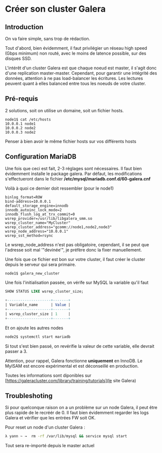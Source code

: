 # Créer son cluster Galera 
 
## Introduction 
 
On va faire simple, sans trop de rédaction. 
 
Tout d'abord, bien évidemment, il faut privilégier un réseau high speed 
(Gbps minimum) non routé, avec le moins de latence possible, sur des 
disques SSD. 
 
L'intérêt d'un cluster Galera est que chaque noeud est master, il 
s'agit donc d'une replication master-master. Cependant, pour garantir 
une intégrité des données, attention à ne pas load-balancer les 
écritures. Les lectures peuvent quant à elles balanced entre tous les 
noeuds de votre cluster. 
 
## Pré-requis 
 
2 solutions, soit on utilise un domaine, soit un fichier hosts. 
 
    node1$ cat /etc/hosts 
    10.0.0.1 node1 
    10.0.0.2 node2 
    10.0.0.3 node2 
 
Penser à bien avoir le même fichier hosts sur vos différents hosts 
 
## Configuration MariaDB 
 
Une fois que ceci est fait, 2-3 réglages sont nécessaires. Il faut bien 
évidemment installe le package galera. Par défaut, les modifications 
s'effectueront dans le fichier 
**/etc/mysql/mariadb.conf.d/60-galera.cnf** 
 
Voilà à quoi ce dernier doit ressembler (pour le node1) 
 
    binlog_format=ROW 
    bind-address=10.0.0.1 
    default_storage_engine=innodb 
    innodb_autoinc_lock_mode=2 
    innodb_flush_log_at_trx_commit=0 
    wsrep_provider=/usr/lib/libgalera_smm.so 
    wsrep_cluster_name="MyCluster" 
    wsrep_cluster_address="gcomm://node1,node2,node3" 
    wsrep_node_address="10.0.0.1" 
    wsrep_sst_method=rsync 
 
Le wsrep_node_address n'est pas obligatoire, cependant, il se peut que 
l'adresse soit mal '"devinée'", je préfère donc la fixer manuellement. 
 
Une fois que ce fichier est bon sur votre cluster, il faut créer le 
cluster depuis le serveur qui sera primaire. 
 
    node1$ galera_new_cluster 
 
Une fois l'initialisation passée, on vérife sur MySQL la variable 
qu'il faut 
 
``` sql 
SHOW STATUS LIKE wsrep_cluster_size; 
 
+--------------------+-------+ 
| Variable_name      | Value | 
+--------------------+-------+ 
| wsrep_cluster_size | 1     | 
+--------------------+-------+ 
``` 
 
Et on ajoute les autres nodes 
 
``` bash 
node2$ systemctl start mariadb 
``` 
 
Si tout s'est bien passé, on revérifie la valeur de cette variable, 
elle devrait passer a 3. 
 
Attention, pour rappel, Galera fonctionne **uniquement** en InnoDB. Le 
MyISAM est encore expérimental et est déconseillé en production. 
 
Toutes les informations sont diponibles sur 
[https://galeracluster.com/library/training/tutorials](le site Galera) 
 
## Troubleshoting 
 
Si pour quelconque raison on a un problème sur un node Galera, il peut 
être plus rapide de le recréér de 0. Il faut bien évidemment regarder 
les logs Galera et vérifier que les entrées FW soit OK. 
 
Pour reset un node d'un cluster Galera : 
 
``` bash 
λ yann ~ →  rm -rf /var/lib/mysql && service mysql start 
``` 
 
Tout sera re-importé depuis le master actuel 
